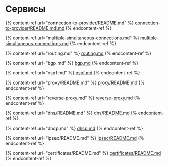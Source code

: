 # Сервисы

{% content-ref url="connection-to-provider/README.md" %}
[connection-to-provider/README.md.md](connection-to-provider/README.md)
{% endcontent-ref %}

{% content-ref url="multiple-simultaneous-connections.md" %}
[multiple-simultaneous-connections.md](multiple-simultaneous-connections.md)
{% endcontent-ref %}

{% content-ref url="routing.md" %}
[routing.md](routing.md)
{% endcontent-ref %}

{% content-ref url="bgp.md" %}
[bgp.md](bgp.md)
{% endcontent-ref %}

{% content-ref url="ospf.md" %}
[ospf.md](ospf.md)
{% endcontent-ref %}

{% content-ref url="proxy/README.md" %}
[proxy/README.md](proxy/README.md)
{% endcontent-ref %}

{% content-ref url="reverse-proxy.md" %}
[reverse-proxy.md](reverse-proxy.md)
{% endcontent-ref %}

{% content-ref url="dns/README.md" %}
[dns/README.md](dns/README.md)
{% endcontent-ref %}

{% content-ref url="dhcp.md" %}
[dhcp.md](dhcp.md)
{% endcontent-ref %}

{% content-ref url="ipsec/README.md" %}
[ipsec/README.md](ipsec/README.md)
{% endcontent-ref %}

{% content-ref url="certificates/README.md" %}
[certificates/README.md](certificates/README.md)
{% endcontent-ref %}